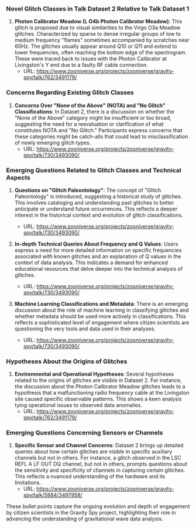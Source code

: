 ### Novel Glitch Classes in Talk Dataset 2 Relative to Talk Dataset 1

1. **Photon Calibrator Meadow (L O4b Photon Calibrator Meadow)**: This glitch is proposed due to visual similarities to the Virgo O3a Meadow glitches. Characterized by sparse to dense irregular groups of low to medium frequency "flames" sometimes accompanied by scratches near 60Hz. The glitches usually appear around Q10 or Q11 and extend to lower frequencies, often reaching the bottom edge of the spectrogram. These were traced back to issues with the Photon Calibrator at Livingston's Y end due to a faulty RF cable connection.
   - URL: https://www.zooniverse.org/projects/zooniverse/gravity-spy/talk/762/3491179/

### Concerns Regarding Existing Glitch Classes

1. **Concerns Over "None of the Above" (NOTA) and "No Glitch" Classifications**: In Dataset 2, there is a discussion on whether the "None of the Above" category might be insufficient or too broad, suggesting the need for a reevaluation or clarification of what constitutes NOTA and "No Glitch." Participants express concerns that these categories might be catch-alls that could lead to misclassification of newly emerging glitch types.
   - URL: https://www.zooniverse.org/projects/zooniverse/gravity-spy/talk/730/3493090/

### Emerging Questions Related to Glitch Classes and Technical Aspects

1. **Questions on "Glitch Paleontology"**: The concept of "Glitch Paleontology" is introduced, suggesting a historical study of glitches. This involves cataloging and understanding past glitches to better anticipate or understand future occurrences. This reflects a deeper interest in the historical context and evolution of glitch classifications.
   - URL: https://www.zooniverse.org/projects/zooniverse/gravity-spy/talk/730/3493090/

2. **In-depth Technical Queries About Frequency and Q Values**: Users express a need for more detailed information on specific frequencies associated with known glitches and an explanation of Q values in the context of data analysis. This indicates a demand for enhanced educational resources that delve deeper into the technical analysis of glitches.
   - URL: https://www.zooniverse.org/projects/zooniverse/gravity-spy/talk/730/3493090/

3. **Machine Learning Classifications and Metadata**: There is an emerging discussion about the role of machine learning in classifying glitches and whether metadata should be used more actively in classifications. This reflects a sophisticated level of engagement where citizen scientists are questioning the very tools and data used in their analyses.
   - URL: https://www.zooniverse.org/projects/zooniverse/gravity-spy/talk/730/3493090/

### Hypotheses About the Origins of Glitches

1. **Environmental and Operational Hypotheses**: Several hypotheses related to the origins of glitches are visible in Dataset 2. For instance, the discussion about the Photon Calibrator Meadow glitches leads to a hypothesis that a malfunctioning radio frequency cable at the Livingston site caused specific observable patterns. This shows a keen analysis tying operational issues to observed data anomalies.
   - URL: https://www.zooniverse.org/projects/zooniverse/gravity-spy/talk/762/3491179/

### Emerging Questions Concerning Sensors or Channels

1. **Specific Sensor and Channel Concerns**: Dataset 2 brings up detailed queries about how certain glitches are visible in specific auxiliary channels but not in others. For instance, a glitch observed in the LSC REFL A LF OUT DQ channel, but not in others, prompts questions about the sensitivity and specificity of channels in capturing certain glitches. This reflects a nuanced understanding of the hardware and its limitations.
   - URL: https://www.zooniverse.org/projects/zooniverse/gravity-spy/talk/5884/3497958/

These bullet points capture the ongoing evolution and depth of engagement by citizen scientists in the Gravity Spy project, highlighting their role in advancing the understanding of gravitational wave data analysis.